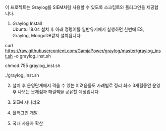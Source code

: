 이 프로젝트는 Graylog를 SIEM처럼 사용할 수 있도록 스크립트와 플러그인을 제공합니다. 

1. Graylog Install  
 Ubuntu 18.04 설치 후 아래 명령어를 일반유저에서 실행하면 한번에 ES, Graylog, MongoDB깥지 설치됩니다. 
 
curl https://raw.githubusercontent.com/GamjaPower/graylog/master/graylog_inst.sh -o graylog_inst.sh

chmod 755 graylog_inst.sh

./graylog_inst.sh

2. 설치 후 운영단계에서 격을 수 있는 어려움들도 사례별로 정리
최소 3개월동안 운영 후 나오는 문제점과 해결책을 공유할 예정입니다. 

3. SIEM 시나리오  

4. 플러그인 개발 

5. 국내 사용자 확산 
